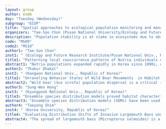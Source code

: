 ```yaml
---
layout: group
author: esmb
day: "Tuesday (Wednesday)"
subgroup: "ECOP"
title: "Spatial approaches to ecological population monitoring and management"
organizers: "Tae-Soo Chon (Pusan National University/Ecology and Future Research Association, Republic of Korea), Fugo Takasu (Nara Women’s University, Japan)"
description: "Population stability is at stake in ecosystems due to abrupt establishment or unexpected extinction of species, resulting from anthropogenic disturbances (e.g., industrial development, climate change) directly and indirectly. In ecology population dispersal phases of entering, establishment and proliferation/extinction are presented on spatial domain through individual life processes including reproduction, death, movement and environmental adaptation. Consequently, the degree of internal and external constraints would be enormous during the dispersal processes: objective methods are required for expressing population dispersal effectively. In the symposium we focus on how methodologies could be applied to addressing complex spatial phases for monitoring and management either locally or globally. In small scale stochastic processes on spatial habitat change will be dealt with, utilizing models on behavior state determination (e.g., Markov chain, Hidden Markov model, machine learning). In large scale the causality of population increase/decrease will be addressed in spatio-temporal domain using spatially explicit models, individual based models, network models and other data-driven models to obtain information on monitoring, risk factor analysis, prognosis and management in population dispersal. The target populations for model applications include terrestrial/aquatic species and disease. The participants could join the session and share information on model developments and practical applications."
code: "MS09"
code2: "MS10"
author1: "Tae-Soo Chon"
inst1: " (Ecology and Future Research Institute/Pusan National Univ., Republic of Korea)"
title1: "Patterning local cooccurrence patterns of Nutria individuals using Geo-self-organizing map applied to telemetry data"
abstract1: "Nutria populations expanded rapidly in Korea since 1990s, causing biodiversity loss, local habitat disturbances and agricultural damages in ecosystems. The geo-self-organizing map (Geo-SOM) was applied to radio-tracked individual data to cluster geographical areas in association with plant types, land cover states and biological parameters. The minimum nearest neighbor distances for the different sexes were overall in accord with the minimum distances for the same sex. Local cooccurrences of female and male individuals were negatively associated with male-male cooccurrences compared with female-female cooccurrences, suggesting male dominance in group formations. Movement and cooccurrence information extracted by Geo-SOM aids understanding of population dispersal to help formulating management strategies for nutria populations."
author2: "Thakur Dhakal"
inst2: " (Kangwon National Univ., Republic of Korea)"
title2: "Unraveling Behavior States of Wild Boar Movements  in Habitat Transitions Using Hidden Markov Model"
abstract2: "Wild boar (Sus scrofa) population dispersal is a critical issue in Korea nowdays, being closely linked with epizootics of African swine fever. Understanding movement of wild boar is a key issue in predicting spatial advancement patterns of the population. Movements of animals, however, are highly complex and difficult to analyze. We addressed behavior states of wild boar individuals by applying the hidden Markov model (HMM) to field data. Movements of wild boar individuals were continuously tracked at the Bukhan Mountain, Seoul, Korea, with the interval of approximately 2 hours up to 313 days from June, 2018 to May, 2019. Observable events were expressed as visiting by wild boar individuals to habitats with different resources (forest, leaf types and water). Transition probability matrices (TPMs) and emission probability matrices (EPMs) were estimated according to different initial conditions. Self-organizing map (SOM) was utilized to cluster output parameters produced from initial conditions to find the global optimum of parameters. Characteristic TPMs were observed according to different number of states. The event with most favorable habitat with “broad-leaf and water” shows the maximum probability of visit in EPM, followed by the habitats with “coniferous-leaf and water”. As the number of states increased, other habitats including “coniferous-leaf without water” and “no-forest without water” had higher probabilities of visit in EPMs. HMM in linking with SOM is useful for addressing behavior states of movements of wild boar individuals and would provide basic information on monitoring wild boar population dispersal."
author3: "Sung-Won Hong"
inst3: " (Kyungpook National Univ., Republic of Korea)"
title3: "Ensemble species distribution models proved habitat characteristics coincidence of dead and living long-tailed gorals (Naemorhedus caudatus) according to extreme snowfall"
abstract3: "Ensemble species distribution models (SDMs) have been used to define the vulnerable areas for critically endangered species and establish the conservation planning. The long-tailed goral (Naemorhedus caudatus) is a critically endangered herbivore in South Korea. Despite government efforts to recover the population through reintroduction programs, the animal remains vulnerable to heavy snowfall. From March to June 2010, 24 animals were found dead due to heavy snowfall in the Wangpi Stream basin. In this study, we hypothesized that gorals that died due to snowfall are low-status individuals that lived in the sub-optimal or non-suitable areas. Using the occurrence data from extensive field surveys from 2008 to 2010 in the Wangpi Stream and the carcass location data as well, we (1) defined the goral habitat characteristics and (2) compared the habitat characteristics between dead and living gorals using ensemble species distribution modeling (BIOCLIM, Domain, generalized linear models, generalized additive models, random forests, boosted regression trees, classification and regression trees and Maxent). The ensemble models had high levels of goodness-of-fit and suggested that the sites where dead gorals were found were closely related to typical goral habitats. These results implied that the optimal goral habitats could become uninhabitable following heavy snowfall. Most of the dead animals were pregnant females or were young, implying that they could not escape their primary habitats due to lower mobility. Thus, when there is a climate catastrophe, the optimal goral habitats should be considered for rescue and artificial feeding."
author4: "Taeyong Shim"
inst4: " (Korea University, Republic of Korea)"
title4: "Evaluating Distribution Shifts of Invasive Largemouth Bass under Climate Change"
abstract4: "The spread of largemouth bass (Micropterus salmoides) is a rising concern in South Korea. This study aims to evaluate the distribution shifts of largemouth bass in South Korea using classification algorithms. The candidate classification algorithms include RF (Random Forest), C5.0 and cforest (Conditional Inference Random Forest) which are built in the caret package in R. Largemouth bass occurrence records and environmental variables (temperature, precipitation, flow, water quality, and topography) from 2011 to 2015 were used in model training. In training, grid and random searching methods were compared for identifying the hyperparameters within an algorithm (RF, C5.0, and cforest). As a result, grid searching applied RF showed the highest accuracy. RF showed that largemouth bass will shift to the upstream regions in the Han river. This study is expected to be helpful for predicting distribution shifts and establishing management policy of largemouth bass."
---
```

